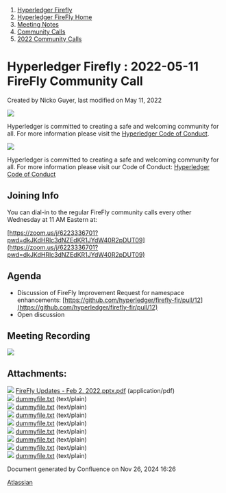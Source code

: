 1. [Hyperledger Firefly](index.html)
2. [Hyperledger FireFly Home](Hyperledger-FireFly-Home_20152345.html)
3. [Meeting Notes](Meeting-Notes_20156412.html)
4. [Community Calls](Community-Calls_20154671.html)
5. [2022 Community Calls](2022-Community-Calls_20156522.html)

# Hyperledger Firefly : 2022-05-11 FireFly Community Call

Created by Nicko Guyer, last modified on May 11, 2022

![](https://wiki.hyperledger.org/download/attachments/2392771/welcome.png?version=2&modificationDate=1572450107000&api=v2)

Hyperledger is committed to creating a safe and welcoming community for all. For more information please visit the [Hyperledger Code of Conduct](https://lf-hyperledger.atlassian.net/wiki/spaces/HYP/pages/19595281/Hyperledger+Code+of+Conduct).

![](https://wiki.hyperledger.org/download/attachments/29034696/Antitrustnotice.png?version=1&modificationDate=1581695654000&api=v2)

Hyperledger is committed to creating a safe and welcoming community for all. For more information please visit our Code of Conduct: [Hyperledger Code of Conduct](https://lf-hyperledger.atlassian.net/wiki/spaces/HYP/pages/19595281/Hyperledger+Code+of+Conduct)

## Joining Info

You can dial-in to the regular FireFly community calls every other Wednesday at 11 AM Eastern at:

[https://zoom.us/j/6223336701?pwd=dkJKdHRlc3dNZEdKR1JYdW40R2pDUT09](https://zoom.us/j/6223336701?pwd=dkJKdHRlc3dNZEdKR1JYdW40R2pDUT09)

## Agenda

- Discussion of FireFly Improvement Request for namespace enhancements: [https://github.com/hyperledger/firefly-fir/pull/12](https://github.com/hyperledger/firefly-fir/pull/12)
- Open discussion

## Meeting Recording

![](plugins/servlet/confluence/placeholder/unknown-attachment)

## Attachments:

![](images/icons/bullet_blue.gif) [FireFly Updates - Feb 2, 2022.pptx.pdf](attachments/20154939/20156586.pdf) (application/pdf)  
![](images/icons/bullet_blue.gif) [dummyfile.txt](attachments/20154939/20156592.txt) (text/plain)  
![](images/icons/bullet_blue.gif) [dummyfile.txt](attachments/20154939/20156589.txt) (text/plain)  
![](images/icons/bullet_blue.gif) [dummyfile.txt](attachments/20154939/20156583.txt) (text/plain)  
![](images/icons/bullet_blue.gif) [dummyfile.txt](attachments/20154939/20156584.txt) (text/plain)  
![](images/icons/bullet_blue.gif) [dummyfile.txt](attachments/20154939/20156585.txt) (text/plain)  
![](images/icons/bullet_blue.gif) [dummyfile.txt](attachments/20154939/20156587.txt) (text/plain)  
![](images/icons/bullet_blue.gif) [dummyfile.txt](attachments/20154939/20156588.txt) (text/plain)  
![](images/icons/bullet_blue.gif) [dummyfile.txt](attachments/20154939/20156582.txt) (text/plain)

Document generated by Confluence on Nov 26, 2024 16:26

[Atlassian](http://www.atlassian.com/)
